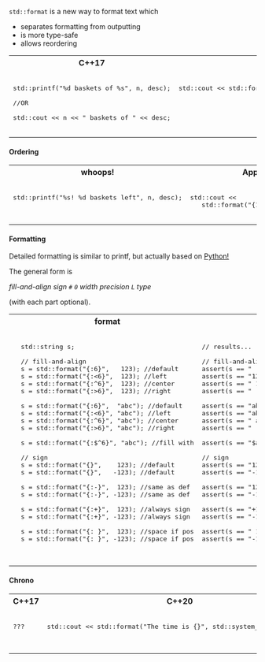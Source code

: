 `std::format` is a new way to format text which

- separates formatting from outputting
- is more type-safe
- allows reordering


<table>
<tr>
<th>
C++17
</th>
<th>
C++20
</th>
</tr>
<tr>
<td  valign="top">

<pre lang="cpp">

std::printf("%d baskets of %s", n, desc);

//OR

std::cout << n << " baskets of " << desc;
 
</pre>
</td>
<td  valign="top">

<pre lang="cpp">

std::cout << std::format("{} baskets of {}", n, desc);
 
</pre>
</td>
</tr>
</table>


#### Ordering


<table>
<tr>
<th>
whoops!
</th>
<th>
Apples! 5 baskets left
</th>
</tr>
<tr>
<td  valign="top">

<pre lang="cpp">

std::printf("%s! %d baskets left", n, desc);
 
</pre>
</td>
<td  valign="top">

<pre lang="cpp">

std::cout <<
   std::format("{1}! {0} baskets left", n, desc);
 
</pre>
</td>
</tr>
</table>




#### Formatting




Detailed formatting is similar to printf, but actually based on [Python!](https://docs.python.org/3/library/string.html#formatspec)

The general form is

_fill-and-align sign `#` `0` width precision `L` type_ 		

(with each part optional).





<table>
<tr>
<th>
</th>
<th>
format
</th>
<th>
result
</th>
</tr>
<tr>
<td/>
<td  valign="top">

<pre lang="cpp">

std::string s;

// fill-and-align
s = std::format("{:6}",   123); //default
s = std::format("{:<6}",  123); //left
s = std::format("{:^6}",  123); //center
s = std::format("{:>6}",  123); //right

s = std::format("{:6}",  "abc"); //default
s = std::format("{:<6}", "abc"); //left
s = std::format("{:^6}", "abc"); //center
s = std::format("{:>6}", "abc"); //right

s = std::format("{:$^6}", "abc"); //fill with

// sign
s = std::format("{}",    123); //default
s = std::format("{}",   -123); //default

s = std::format("{:-}",  123); //same as def
s = std::format("{:-}", -123); //same as def

s = std::format("{:+}",  123); //always sign
s = std::format("{:+}", -123); //always sign

s = std::format("{: }",  123); //space if pos
s = std::format("{: }", -123); //space if pos

</pre>
</td>
<td  valign="top">

<pre lang="cpp">

// results...

// fill-and-align
assert(s == "   123"); // numbers >
assert(s == "123   ");
assert(s == " 123  "); // slightly <
assert(s == "   123");

assert(s == "abc   "); // strings <
assert(s == "abc   ");
assert(s == " abc  "); // slightly <
assert(s == "   abc");

assert(s == "$abc$$"); // fill with $

// sign
assert(s == "123"); //{}
assert(s == "-123"); //{}

assert(s == "123"); //{:-}
assert(s == "-123"); //{:-}

assert(s == "+123"); //{:+}
assert(s == "-123"); //{:+}

assert(s == " 123"); //{: }
assert(s == "-123"); //{: }


</pre>
</td>
</tr>
</table>




####  Chrono


<table>
<tr>
<th>
C++17
</th>
<th>
C++20
</th>
</tr>
<tr>
<td  valign="top">

<pre lang="cpp">

???

 
</pre>
</td>
<td  valign="top">

<pre lang="cpp">

std::cout << std::format("The time is {}", std::system_clock::now());
 
</pre>
</td>
</tr>
</table>

